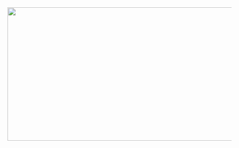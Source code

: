 <a href="https://github.com/devxb/gitanimals">
<img
  src="https://render.gitanimals.org/farms/aiden30015"
  width="600"
  height="300"
/>
</a>
